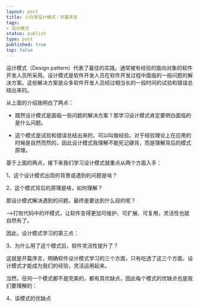 ```yaml
--- 
layout: post
title: 小白学设计模式：开篇序言
tags: 
- 设计模式
status: publish
type: post
published: true
top: false
---
```


设计模式（Design pattern）代表了最佳的实践，通常被有经验的面向对象的软件开发人员所采用。设计模式是软件开发人员在软件开发过程中面临的一般问题的解决方案。这些解决方案是众多软件开发人员经过相当长的一段时间的试验和错误总结出来的。

从上面的介绍我明白了两点：
&nbsp;
- 既然设计模式是面临一些问题的解决方案？那学习设计模式肯定要明白面临的是什么问题。

- 这个模式是试验和错误总结出来的，可以叫做经验。对于经验理论上在应用的时候是自然而然的，因此设计模式我理解不能死记硬背，而是理解背后的模式原理。

基于上面的两点，接下来我们学习设计模式就重点从两个方面入手：

1、这个设计模式出现的背景或遇到的问题是啥？

2、这个模式背后的原理是啥，如何理解？

那设计模式解决遇到的问题，最终是要达到什么目的呢？

-->打败代码中的坏模式，让软件变得更加可维护、可扩展、可复用，灵活性也就自然有了。

因此，设计模式学习的第三点：

3、为什么用了这个模式后，软件灵活性提升了？

这就是开篇序言，明确软件设计模式学习的三个方面，只有吃透了这三个方面，设计模式才能成为我们的经验，灵活运用起来。

当然，任何一个模式都不是完美的，都有其优缺点，因此每个模式的优缺点也是我们要理解的：

4、该模式的优缺点